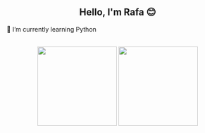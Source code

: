 <h2 align="center">Hello, I'm Rafa 😊</h2>

<div>
  <p>🌱 I’m currently learning Python</p>
</div>

<div align="center"><br>
  <img height="180em" src="https://github-readme-stats.vercel.app/api?username=rafael-ferper&show_icons=true&theme=dark&include_all_commits=true&count_private=true"/>
  <img height="180em" src="https://github-readme-stats.vercel.app/api/top-langs/?username=rafael-ferper&langs_count=7&theme=dark&layout=compact"/>
</div>
